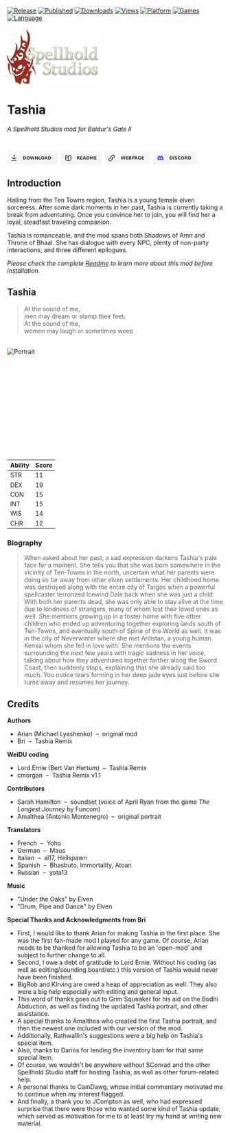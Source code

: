 [![Release](https://img.shields.io/github/v/release/Spellhold-Studios/Tashia-NPC?include_prereleases&color=%2392403a)](https://github.com/Spellhold-Studios/Tashia-NPC/releases/latest)
[![Published](https://img.shields.io/github/release-date/Spellhold-Studios/Tashia-NPC?display_date=published_at&label=published&color=%2392403a)](https://github.com/Spellhold-Studios/Tashia-NPC/releases/latest)
[![Downloads](https://img.shields.io/github/downloads/Spellhold-Studios/Tashia-NPC/total?color=%2392403a)](https://github.com/Spellhold-Studios/Tashia-NPC/releases)
[![Views](https://badges.pufler.dev/visits/Spellhold-Studios/Tashia-NPC?label=views&color=%2392403a)](https://github.com/Spellhold-Studios/Tashia-NPC/releases)
[![Platform](https://img.shields.io/badge/platform-Windows%20%a0%20macOS%20%a0%20Linux%20%a0%20Project%20Infinity-%2392403a)](https://github.com/Spellhold-Studios/Tashia-NPC/releases)
[![Games](https://img.shields.io/badge/games-BG2%20%a0%20BGT%20%a0%20BG2%3AEE%20%a0%20EET-%2392403a)](https://github.com/Spellhold-Studios/Tashia-NPC/releases)
[![Language](https://img.shields.io/badge/language-en%20%a0%20de%20%a0%20es%20%a0%20fr%20%a0%20it%20%a0%20ru-%2392403a)](https://github.com/Spellhold-Studios/Tashia-NPC/releases)

<!--
Badges white space separator: %20%a0%20
Badges ":" (colon) symbol: %3A
Badges "-" (hyphen) symbol: --
Games full list: BG1 BG2 BGT BG%3AEE SoD BG2%3AEE EET IWD1 IWD2 IWD%3AEE PST PST%3AEE
IETF language tags: https://spellhold-studios.github.io/assets/docs/ietf-lang-tags.pdf
Why some badges update slowly: https://github.com/pujux/badge-it/issues/78
-->

<picture>
  <source media="(prefers-color-scheme: dark)" srcset="https://raw.githubusercontent.com/Spellhold-Studios/Spellhold-Studios.github.io/main/assets/images/shs-corner-logo.svg" />
  <source media="(prefers-color-scheme: light)" srcset="https://raw.githubusercontent.com/Spellhold-Studios/Spellhold-Studios.github.io/main/assets/images/shs-corner-logo.svg" />
  <img alt="SHS logo" src="https://raw.githubusercontent.com/Spellhold-Studios/Spellhold-Studios.github.io/main/assets/images/shs-corner-logo.svg" width="212" height="132">
</picture>

# Tashia

*A Spellhold Studios mod for Baldur's Gate&nbsp;II*

<br>

[<img alt="Download" src="https://raw.githubusercontent.com/Spellhold-Studios/Spellhold-Studios.github.io/main/assets/buttons/download.svg" height="28">](https://github.com/Spellhold-Studios/Tashia-NPC/releases/latest)&nbsp;
[<img alt="Readme" src="https://raw.githubusercontent.com/Spellhold-Studios/Spellhold-Studios.github.io/main/assets/buttons/readme.svg" height="28">](https://spellhold-studios.github.io/readmes/tashia-npc/readme.htm)&nbsp;
[<img alt="Webpage" src="https://raw.githubusercontent.com/Spellhold-Studios/Spellhold-Studios.github.io/main/assets/buttons/webpage.svg" height="28">](https://spellhold-studios.github.io/)&nbsp;
[<img alt="Discord" src="https://raw.githubusercontent.com/Spellhold-Studios/Spellhold-Studios.github.io/main/assets/buttons/discord-blue.svg" height="28">](https://discord.gg/pE2Njbdb2a)

## Introduction

Hailing from the Ten Towns region, Tashia is a young female elven sorceress. After some dark moments in her past, Tashia is currently taking a break from adventuring. Once you convince her to join, you will find her a loyal, steadfast traveling companion.

Tashia is romanceable, and the mod spans both Shadows of Amn and Throne of Bhaal. She has dialogue with every NPC, plenty of non-party interactions, and three different epilogues.

*Please check the complete [Readme](https://spellhold-studios.github.io/readmes/tashia-npc/readme.htm) to learn more about this mod before installation.*

## Tashia

> At the sound of me,<br>
> men may dream or stamp their feet.<br>
> At the sound of me,<br>
> women may laugh or sometimes weep

<br>

<picture>
  <source media="(prefers-color-scheme: dark)" srcset="https://spellhold-studios.github.io/readmes/tashia-npc/tashia.jpg" />
  <source media="(prefers-color-scheme: light)" srcset="https://spellhold-studios.github.io/readmes/tashia-npc/tashia.jpg" />
  <img align="left" alt="Portrait" src="https://spellhold-studios.github.io/readmes/tashia-npc/tashia.jpg" height="260">
</picture>

|  Ability  | Score |
| :-------- | :---- |
| STR       | 11    |
| DEX       | 19    |
| CON       | 15    |
| INT       | 15    |
| WIS       | 14    |
| CHR       | 12    |

### Biography

> When asked about her past, a sad expression darkens Tashia's pale face for a moment. She tells you that she was born somewhere in the vicinity of Ten-Towns in the north, uncertain what her parents were doing so far away from other elven settlements. Her childhood home was destroyed along with the entire city of Targos when a powerful spellcaster terrorized Icewind Dale back when she was just a child. With both her parents dead, she was only able to stay alive at the time due to kindness of strangers, many of whom lost their loved ones as well. She mentions growing up in a foster home with five other children who ended up adventuring together exploring lands south of Ten-Towns, and eventually south of Spine of the World as well. It was in the city of Neverwinter where she met Arilistan, a young human Kensai whom she fell in love with. She mentions the events surrounding the next few years with tragic sadness in her voice, talking about how they adventured together farther along the Sword Coast, then suddenly stops, explaining that she already said too much. You notice tears forming in her deep jade eyes just before she turns away and resumes her journey.

## Credits

<!-- double space after each credits **Heading** if you don't need lists -->

**Authors**  

- Arian (Michael Lyashenko) &nbsp;&ndash;&nbsp; original mod
- Bri &nbsp;&ndash;&nbsp; Tashia Remix

**WeiDU coding**  

- Lord Ernie (Bert Van Hertum) &nbsp;&ndash;&nbsp; Tashia Remix
- cmorgan &nbsp;&ndash;&nbsp; Tashia Remix v1.1

**Contributors**  

- Sarah Hamilton &nbsp;&ndash;&nbsp; soundset (voice of April Ryan from the game *The Longest Journey* by Funcom)
- Amalthea (Antonio Montenegro) &nbsp;&ndash;&nbsp; original portrait

**Translators**

- French &nbsp;&ndash;&nbsp; Yoho
- German &nbsp;&ndash;&nbsp; Maus
- Italian &nbsp;&ndash;&nbsp; al17, Hellspawn
- Spanish &nbsp;&ndash;&nbsp; Bhasbuto, Immortality, Atoan
- Russian &nbsp;&ndash;&nbsp; yota13

**Music**

- "Under the Oaks" by Elven
- "Drum, Pipe and Dance" by Elven

**Special Thanks and Acknowledgments from Bri**

- First, I would like to thank Arian for making Tashia in the first place. She was the first fan-made mod I played for any game. Of course, Arian needs to be thanked for allowing Tashia to be an 'open-mod' and subject to further change to all.
- Second, I owe a debt of gratitude to Lord Ernie. Without his coding (as well as editing/sounding board/etc.) this version of Tashia would never have been finished.
- BigRob and KIrving are owed a heap of appreciation as well. They also were a big help especially with editing and general input.
- This word of thanks goes out to Grim Squeaker for his aid on the Bodhi Abduction, as well as finding the updated Tashia portrait, and other assistance.
- A special thanks to Amalthea who created the first Tashia portrait, and then the newest one included with our version of the mod.
- Additionally, Rathwallin's suggestions were a big help on Tashia's special item.
- Also, thanks to Darios for lending the inventory bam for that same special item.
- Of course, we wouldn't be anywhere without SConrad and the other Spellhold Studio staff for hosting Tashia, as well as other forum-related help.
- A personal thanks to CamDawg, whose initial commentary motivated me to continue when my interest flagged.
- And finally, a thank you to JCompton as well, who had expressed surprise that there were those who wanted some kind of Tashia update, which served as motivation for me to at least try my hand at writing new material.
